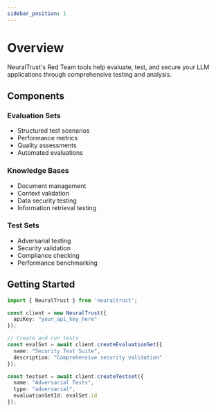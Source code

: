 ```yaml
---
sidebar_position: 1
---
```


# Overview

NeuralTrust's Red Team tools help evaluate, test, and secure your LLM applications through comprehensive testing and analysis.

## Components

### Evaluation Sets
- Structured test scenarios
- Performance metrics
- Quality assessments
- Automated evaluations

### Knowledge Bases
- Document management
- Context validation
- Data security testing
- Information retrieval testing

### Test Sets
- Adversarial testing
- Security validation
- Compliance checking
- Performance benchmarking

## Getting Started

```typescript
import { NeuralTrust } from 'neuraltrust';

const client = new NeuralTrust({ 
  apiKey: "your_api_key_here" 
});

// Create and run tests
const evalSet = await client.createEvaluationSet({
  name: "Security Test Suite",
  description: "Comprehensive security validation"
});

const testset = await client.createTestset({
  name: "Adversarial Tests",
  type: "adversarial",
  evaluationSetId: evalSet.id
});
``` 